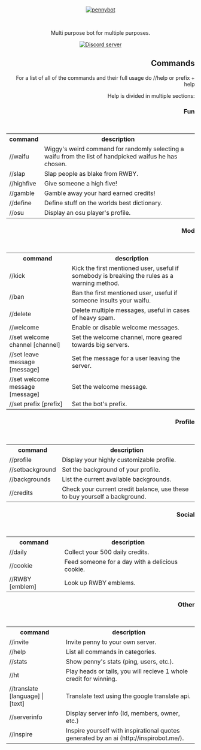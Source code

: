<div align="center">
  <br />
  <p>
    <a href="https://pennybot.tk"><img src="https://i.imgur.com/XBZxNww.png" alt="pennybot" /></a>
  </p>
  <br />
  <p>
    
<p style"font-size:50px;">Multi purpose bot for multiple purposes.</p>
<a href="https://discord.gg/6JzRFyt"><img src="https://discordapp.com/api/guilds/309531752014151690/embed.png" alt="Discord server" /></a>
<div align="right">
<h2>Commands</h1>
<p style"font-size:50px;">For a list of all of the commands and their full usage do //help or prefix + help</p>
<p style"font-size:50px;">Help is divided in multiple sections:</p>
<h3>Fun</h3>

<table>
  <tr>
    <th>command</th>
    <th>description</th>
  </tr>
  <tr>
    <td>//waifu</td>
    <td>Wiggy's weird command for randomly selecting a waifu from the list of handpicked waifus he has chosen.</td>
  </tr>
  <tr>
    <td>//slap</td>
    <td>Slap people as blake from RWBY.</td>
  </tr>
  <tr>
    <td>//highfive</td>
    <td>Give someone a high five!</td>
  </tr>
  <tr>
    <td>//gamble</td>
    <td>Gamble away your hard earned credits!</td>
  </tr>
  <tr>
    <td>//define</td>
    <td>Define stuff on the worlds best dictionary.</td>
  </tr>
  <tr>
    <td>//osu</td>
    <td>Display an osu player's profile.</td>
  </tr>
</table>

<h3>Mod</h3>

<table>
  <tr>
    <th>command</th>
    <th>description</th>
  </tr>
  <tr>
    <td>//kick</td>
    <td>Kick the first mentioned user, useful if somebody is breaking the rules as a warning method.</td>
  </tr>
  <tr>
    <td>//ban</td>
    <td>Ban the first mentioned user, useful if someone insults your waifu.</td>
  </tr>
  <tr>
    <td>//delete</td>
    <td>Delete multiple messages, useful in cases of heavy spam.</td>
  </tr>
  <tr>
    <td>//welcome</td>
    <td>Enable or disable welcome messages.</td>
  </tr>
  <tr>
    <td>//set welcome channel [channel] </td>
    <td>Set the welcome channel, more geared towards big servers.</td>
  </tr>
  <tr>
    <td>//set leave message [message] </td>
    <td>Set fhe message for a user leaving the server.</td>
  </tr>
  <tr>
    <td>//set welcome message [message]</td>
    <td>Set the welcome message.</td>
  </tr>
    <tr>
    <td>//set prefix [prefix]</td>
    <td>Set the bot's prefix.</td>
  </tr>
</table>

<h3>Profile</h3>

<table>
  <tr>
    <th>command</th>
    <th>description</th>
  </tr>
  <tr>
    <td>//profile</td>
    <td>Display your highly customizable profile.</td>
  </tr>
  <tr>
    <td>//setbackground</td>
    <td>Set the background of your profile.</td>
  </tr>
  <tr>
    <td>//backgrounds</td>
    <td>List the current available backgrounds.</td>
  </tr>
  <tr>
    <td>//credits</td>
    <td>Check your current credit balance, use these to buy yourself a background.</td>
  </tr>
</table>

<h3>Social</h3>

<table>
  <tr>
    <th>command</th>
    <th>description</th>
  </tr>
  <tr>
    <td>//daily</td>
    <td>Collect your 500 daily credits.</td>
  </tr>
  <tr>
    <td>//cookie</td>
    <td>Feed someone for a day with a delicious cookie.</td>
  </tr>
  <tr>
    <td>//RWBY [emblem]</td>
    <td>Look up RWBY emblems.</td>
  </tr>
</table>

<h3>Other</h3>

<table>
  <tr>
    <th>command</th>
    <th>description</th>
  </tr>
  <tr>
    <td>//invite</td>
    <td>Invite penny to your own server.</td>
  </tr>
  <tr>
    <td>//help</td>
    <td>List all commands in categories.</td>
  </tr>
  <tr>
    <td>//stats</td>
    <td>Show penny's stats (ping, users, etc.).</td>
  </tr>
  <tr>
    <td>//ht</td>
    <td>Play heads or tails, you will recieve 1 whole credit for winning.</td>
  <tr>
    <td>//translate [language] | [text]</td>
    <td>Translate text using the google translate api.</td>
  </tr>
  <tr>
    <td>//serverinfo</td>
    <td>Display server info (Id, members, owner, etc.)</td>
  </tr>
  <tr>
    <td>//inspire</td>
    <td>Inspire yourself with inspirational quotes generated by an ai (http://inspirobot.me/).</td>
  </tr>
  </tr>
</table>
